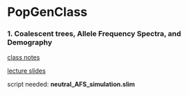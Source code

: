# PopGenClass

### 1. Coalescent trees, Allele Frequency Spectra, and Demography

[class notes](https://docs.google.com/document/d/1z1oi6uJWs3pppOgeZSsU6SaR7SXKfhyD6OJQfFRmDK4/edit?usp=sharing)

[lecture slides](https://docs.google.com/presentation/d/1Aiy13-6XIQDQ6rlsIeTeRnFZuxu283wDJyukIr5oPV0/edit?usp=sharing)

script needed: **neutral_AFS_simulation.slim**

